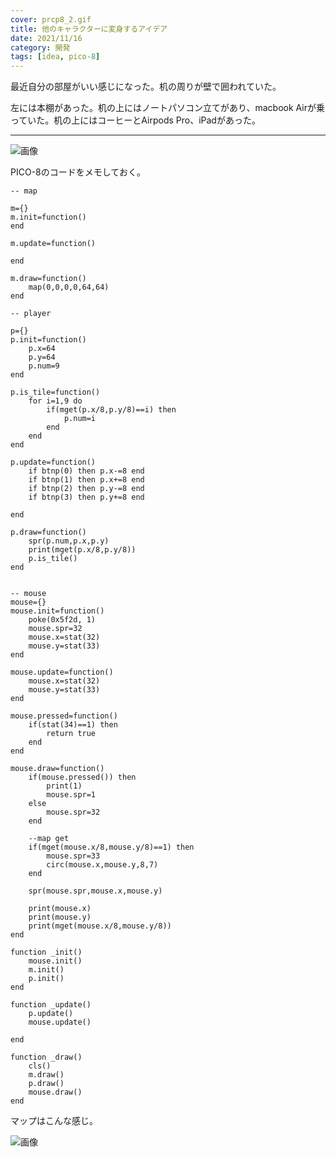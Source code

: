 ```yaml
---
cover: prcp8_2.gif
title: 他のキャラクターに変身するアイデア
date: 2021/11/16
category: 開発
tags: [idea, pico-8]
---
```


最近自分の部屋がいい感じになった。机の周りが壁で囲われていた。

<!--more-->

左には本棚があった。机の上にはノートパソコン立てがあり、macbook Airが乗っていた。机の上にはコーヒーとAirpods Pro、iPadがあった。

---

![画像](/my-home/cover/prcp8_2.gif)


PICO-8のコードをメモしておく。

```
-- map

m={}
m.init=function()
end

m.update=function()

end

m.draw=function()
	map(0,0,0,0,64,64)
end
```

```
-- player

p={}
p.init=function()
	p.x=64
	p.y=64
	p.num=9
end

p.is_tile=function()
	for i=1,9 do
		if(mget(p.x/8,p.y/8)==i) then
			p.num=i
		end
	end
end

p.update=function()
	if btnp(0) then p.x-=8 end
	if btnp(1) then p.x+=8 end
	if btnp(2) then p.y-=8 end
	if btnp(3) then p.y+=8 end
	
end

p.draw=function()
	spr(p.num,p.x,p.y)
	print(mget(p.x/8,p.y/8))
	p.is_tile()
end


-- mouse
mouse={}
mouse.init=function()
	poke(0x5f2d, 1)
	mouse.spr=32
	mouse.x=stat(32)
	mouse.y=stat(33)
end

mouse.update=function()
	mouse.x=stat(32)
	mouse.y=stat(33)
end

mouse.pressed=function()
	if(stat(34)==1) then
		return true
	end
end

mouse.draw=function()
	if(mouse.pressed()) then
		print(1)
		mouse.spr=1
	else
		mouse.spr=32
	end
	
	--map get
	if(mget(mouse.x/8,mouse.y/8)==1) then
		mouse.spr=33
		circ(mouse.x,mouse.y,8,7)
	end
	
	spr(mouse.spr,mouse.x,mouse.y)
	
	print(mouse.x)
	print(mouse.y)
	print(mget(mouse.x/8,mouse.y/8))
end
```

```
function _init()
	mouse.init()
	m.init()
	p.init()
end

function _update()
	p.update()
	mouse.update()
	
end

function _draw()
	cls()
	m.draw()
	p.draw()
	mouse.draw()
end
```

マップはこんな感じ。

![画像](/my-home/cover/prcp8_0.png)